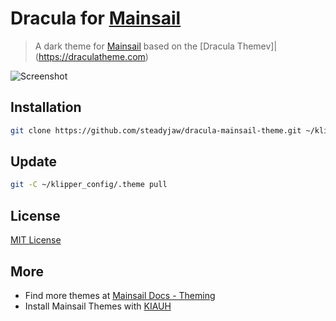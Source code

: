 # Dracula for [Mainsail](https://docs.mainsail.xyz/)

> A dark theme for [Mainsail](https://github.com/mainsail-crew/mainsail) based on the [Dracula Themev]|(https://draculatheme.com)

![Screenshot](./screenshot.png)

## Installation 
```bash
git clone https://github.com/steadyjaw/dracula-mainsail-theme.git ~/klipper_config/.theme
```
## Update
```bash
git -C ~/klipper_config/.theme pull
```

## License
[MIT License](./LICENSE)

## More
* Find more themes at [Mainsail Docs - Theming](https://docs.mainsail.xyz/theming)
* Install Mainsail Themes with [KIAUH](https://github.com/th33xitus/kiauh) 
